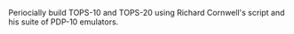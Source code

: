 Periocially build TOPS-10 and TOPS-20 using Richard Cornwell's script
and his suite of PDP-10 emulators.
